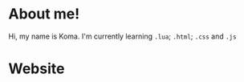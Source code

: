 # About me!
Hi, my name is Koma. I'm currently learning `.lua`; `.html`; `.css` and `.js`

# Website
